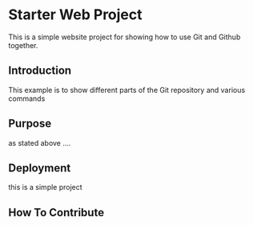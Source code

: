 # Starter Web Project

This is a simple website project for
showing how to use Git and Github together.

## Introduction 

This example is to show  different parts of 
the Git repository and various commands

## Purpose

as stated above ....

## Deployment

this is a simple project

## How To Contribute